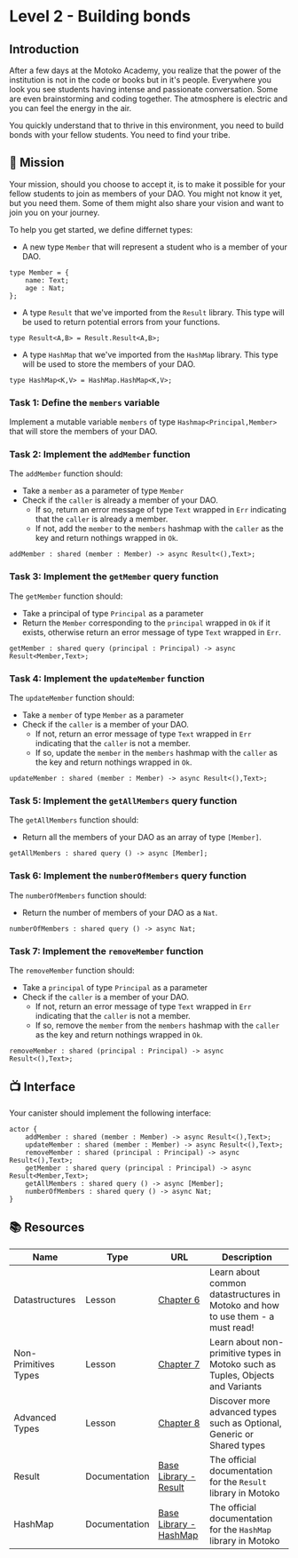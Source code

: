 # Level 2 - Building bonds
## Introduction
After a few days at the Motoko Academy, you realize that the power of the institution is not in the code or books but in it's people. Everywhere you look you see students having intense and passionate conversation. Some are even brainstorming and coding together. The atmosphere is electric and you can feel the energy in the air.

You quickly understand that to thrive in this environment, you need to build bonds with your fellow students. You need to find your tribe.

## 🎯 Mission
Your mission, should you choose to accept it, is to make it possible for your fellow students to join as members of your DAO. You might not know it yet, but you need them. Some of them might also share your vision and want to join you on your journey.

To help you get started, we define differnet types:
- A new type `Member` that will represent a student who is a member of your DAO. 
```motoko
type Member = {
    name: Text;
    age : Nat;
};
```
- A type `Result` that we've imported from the `Result` library. This type will be used to return potential errors from your functions.
``` motoko
type Result<A,B> = Result.Result<A,B>;
```
- A type `HashMap` that we've imported from the `HashMap` library. This type will be used to store the members of your DAO.
```motoko
type HashMap<K,V> = HashMap.HashMap<K,V>;
```

### Task 1: Define the `members` variable
Implement a mutable variable `members` of type `Hashmap<Principal,Member>` that will store the members of your DAO.

### Task 2: Implement the `addMember` function
The `addMember` function should: 
- Take a `member` as a parameter of type `Member`
- Check if the `caller` is already a member of your DAO. 
    - If so, return an error message of type `Text` wrapped in `Err` indicating that the `caller` is already a member.
    - If not, add the `member` to the `members` hashmap with the `caller` as the key and return nothings wrapped in `Ok`.
```motoko
addMember : shared (member : Member) -> async Result<(),Text>;
```
### Task 3: Implement the `getMember` query function
The `getMember` function should:
- Take a principal of type `Principal` as a parameter
- Return the `Member` corresponding to the `principal` wrapped in `Ok` if it exists, otherwise return an error message of type `Text`  wrapped in `Err`.
```motoko 
getMember : shared query (principal : Principal) -> async Result<Member,Text>;
```
### Task 4: Implement the `updateMember` function
The `updateMember` function should:
- Take a `member` of type `Member` as a parameter
- Check if the `caller` is a member of your DAO. 
    - If not, return an error message of type `Text` wrapped in `Err` indicating that the `caller` is not a member.
    - If so, update the `member` in the `members` hashmap with the `caller` as the key and return nothings wrapped in `Ok`.
```motoko
updateMember : shared (member : Member) -> async Result<(),Text>;
```

### Task 5: Implement the `getAllMembers` query function
The `getAllMembers` function should:
- Return all the members of your DAO as an array of type `[Member]`.
```motoko
getAllMembers : shared query () -> async [Member];
```
### Task 6: Implement the `numberOfMembers` query function
The `numberOfMembers` function should:
- Return the number of members of your DAO as a `Nat`.
```motoko
numberOfMembers : shared query () -> async Nat;
```
### Task 7: Implement the `removeMember` function
The `removeMember` function should:
- Take a `principal` of type `Principal` as a parameter
- Check if the `caller` is a member of your DAO. 
    - If not, return an error message of type `Text` wrapped in `Err` indicating that the `caller` is not a member.
    - If so, remove the `member` from the `members` hashmap with the `caller` as the key and return nothings wrapped in `Ok`.
```motoko
removeMember : shared (principal : Principal) -> async Result<(),Text>;
```
## 📺 Interface
Your canister should implement the following interface:

```motoko
actor {
    addMember : shared (member : Member) -> async Result<(),Text>;
    updateMember : shared (member : Member) -> async Result<(),Text>;
    removeMember : shared (principal : Principal) -> async Result<(),Text>;
    getMember : shared query (principal : Principal) -> async Result<Member,Text>;
    getAllMembers : shared query () -> async [Member];
    numberOfMembers : shared query () -> async Nat;
}
```
## 📚 Resources
| Name | Type | URL | Description |
| ---- | ---- | --- | ----------- |
| Datastructures | Lesson | [Chapter 6](https://github.com/motoko-bootcamp/dao-adventure/blob/main/lessons/chapter-6/CHAPTER-6.MD) | Learn about common datastructures in Motoko and how to use them - a must read! |
| Non-Primitives Types  | Lesson | [Chapter 7](https://github.com/motoko-bootcamp/dao-adventure/blob/main/lessons/chapter-7/CHAPTER-7.MD) | Learn about non-primitive types in Motoko such as Tuples, Objects and Variants  | 
| Advanced Types  | Lesson | [Chapter 8](https://github.com/motoko-bootcamp/dao-adventure/blob/main/lessons/chapter-8/CHAPTER-8.MD) | Discover more advanced types such as Optional, Generic or Shared types |
| Result  | Documentation | [Base Library - Result](https://internetcomputer.org/docs/current/motoko/main/base/Result) | The official documentation for the `Result` library in Motoko |
| HashMap  | Documentation | [Base Library - HashMap](https://internetcomputer.org/docs/current/motoko/main/base/HashMap) | The official documentation for the `HashMap` library in Motoko |